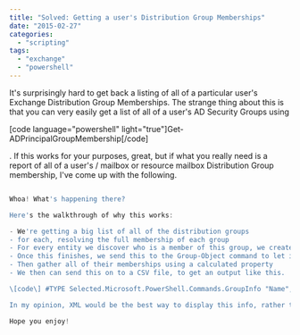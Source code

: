 ```yaml
---
title: "Solved: Getting a user's Distribution Group Memberships"
date: "2015-02-27"
categories: 
  - "scripting"
tags: 
  - "exchange"
  - "powershell"
---
```


It's surprisingly hard to get back a listing of all of a particular user's Exchange Distribution Group Memberships. The strange thing about this is that you can very easily get a list of all of a user's AD Security Groups using

\[code language="powershell" light="true"\]Get-ADPrincipalGroupMembership\[/code\]

. If this works for your purposes, great, but if what you really need is a report of all of a user's / mailbox or resource mailbox Distribution Group membership, I've come up with the following.

```powershell    get-distributiongroup | ForEach-Object { $groupName = $\_ Get-DistributionGroupMember -Identity $groupname.Name | ForEach-Object{ \[pscustomObject\]@{GroupName=$groupname;groupMember=$\_.Name} } } | Group-Object -Property GroupMember | Select-object Name, @{Name=‘Groups‘;Expression={$\_.Group.GroupName}} \[/code\]

Whoa! What's happening there?

Here's the walkthrough of why this works:

- We're getting a big list of all of the distribution groups
- for each, resolving the full membership of each group
- For every entity we discover who is a member of this group, we create a custom object of "username,groupname"
- Once this finishes, we send this to the Group-Object command to let it pick out every unique user
- Then gather all of their memberships using a calculated property
- We then can send this on to a CSV file, to get an output like this.

\[code\] #TYPE Selected.Microsoft.PowerShell.Commands.GroupInfo "Name","Groups" "Stephen","Group\_1 Group\_2 OtherFolks" "Lenna.Paprocki","Group\_2 OtherFolks" "James.Butt","Group\_2 OtherFolks" "Josephine.Darakjy","OtherFolks" \[/code\]

In my opinion, XML would be the best way to display this info, rather than a CSV. Additionally, it would be very cool to have a lighter weight cmdlet to return just the Distribution Group membership of one user. If I come up with this approach, I'll be sure to update this.

Hope you enjoy!
